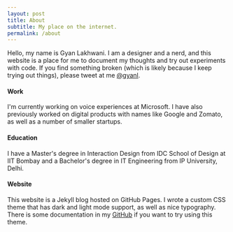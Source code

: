```yaml
---
layout: post
title: About
subtitle: My place on the internet.
permalink: /about
---
```


Hello, my name is Gyan Lakhwani. I am a designer and a nerd, and this website is a place for me to document my thoughts and try out experiments with code. If you find something broken (which is likely because I keep trying out things), please tweet at me [@gyanl](https://twitter.com/gyanl).

#### Work
I'm currently working on voice experiences at Microsoft. I have also previously worked on digital products with names like Google and Zomato, as well as a number of smaller startups.

#### Education
I have a Master's degree in Interaction Design from IDC School of Design at IIT Bombay and a Bachelor's degree in IT Engineering from IP University, Delhi.

#### Website
This website is a Jekyll blog hosted on GitHub Pages. I wrote a custom CSS theme that has dark and light mode support, as well as nice typography. There is some documentation in my [GitHub](https://github.com/gyanl/gyanl.github.io) if you want to try using this theme.

